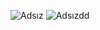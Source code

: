 ![Adsız](https://user-images.githubusercontent.com/33175670/99802078-197a0980-2b48-11eb-8fd9-3d4e64e255c7.png)
![Adsızdd](https://user-images.githubusercontent.com/33175670/99802181-429a9a00-2b48-11eb-912e-baf3ba4683ea.png)
